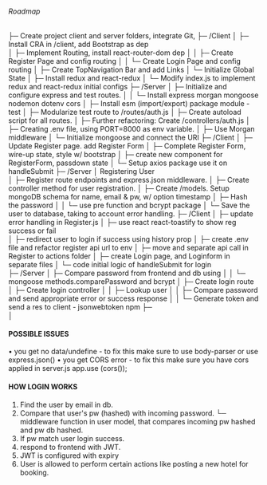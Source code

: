###### Roadmap
  ├─ Create project client and server folders, integrate Git, 
  ├─ /Client
  │    ├─ Install CRA in /client, add Bootstrap as dep     
  │    ├─ Implement Routing, install react-router-dom dep
  │    │    ├─ Create Register Page and config routing
  │    │    └─ Create Login Page and config routing
  │    ├─ Create TopNavigation Bar and add Links
  │    └─ Initialize Global State
  │         ├─ Install redux and react-redux
  │         └─ Modify index.js to implement redux and react-redux initial configs
  ├─ /Server
  │    ├─ Initialize and configure express and test routes.
  │    │     └─ Install express morgan mongoose nodemon dotenv cors
  │    ├─ Install esm (import/export) package module - test
  │    ├─ Modularize test route to /routes/auth.js
  │    ├─ Create autoload script for all routes.
  │    ├─ Further refactoring: Create /controllers/auth.js
  │    ├─ Creating .env file, using PORT=8000 as env variable.
  │    ├─ Use Morgan middleware
  │    └─ Initialize mongoose and connect the URI
  ├─ /Client
  │    ├─ Update Register page. add Register Form
  │    ├─ Complete Register Form, wire-up state, style w/ bootstrap
  │    ├─ create new component for RegisterForm, passdown state
  │    └─ Setup axios package use it on handleSubmit
  ├─ /Server
  │    Registering User    
  │    ├─ Register route endpoints and express.json middleware.
  │    ├─ Create controller method for user registration.
  │    ├─ Create /models. Setup mongoDB schema for name, email & pw, w/ option timestamp
  │    ├─ Hash the password
  │    │    └─ use pre function and bcrypt package
  │    └─ Save the user to database, taking to account error handling.
  ├─ /Client
  │    ├─ update error handling in Register.js
  │    ├─ use react react-toastify to show reg success or fail        
  │    ├─ redirect user to login if success using history prop
  │    ├─ create .env file and refactor register api url to env
  │    ├─ move and separate api call in Register to actions folder
  │    ├─ create Login page, and Loginform in separate files
  │    └─ code initial logic of handleSubmit for login  
  ├─ /Server
  │    ├─ Compare password from frontend and db using 
  │    │     └─ mongoose methods.comparePassword and bcrypt
  │    ├─ Create login route 
  │    ├─ Create login controller
  │    │     ├─ Lookup user
  │    │     ├─ Compare password and send appropriate error or success response
  │    │     └─ Generate token and send a res to client - jsonwebtoken npm
  ├─  
  │









#### POSSIBLE ISSUES
• you get no data/undefine - to fix this make sure to use body-parser or use express.json()
• you get CORS error - to fix this make sure you have cors applied in server.js app.use
(cors());

#### HOW LOGIN WORKS
1. Find the user by email in db.
2. Compare that user's pw (hashed) with incoming password.
      └─ middleware function in user model, that compares incoming pw hashed and pw db hashed.
3. If pw match user login success.
4. respond to frontend with JWT.
5. JWT is configured with expiry
6. User is allowed to perform certain actions like posting a new hotel for booking.

